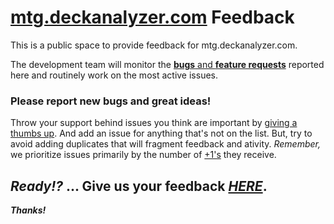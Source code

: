 # [mtg.deckanalyzer.com](http://mtg.deckanalyzer.com/) Feedback
This is a public space to provide feedback for mtg.deckanalyzer.com.

The development team will monitor the [**bugs** and **feature requests**](https://github.com/svidgen/mtg.deckanalyzer.com-Feedback/issues) reported here and routinely work on the most active issues.

### Please report new bugs and great ideas!

Throw your support behind issues you think are important by [giving a thumbs up](https://github.com/blog/2119-add-reactions-to-pull-requests-issues-and-comments). And add an issue for anything that's not on the list. But, try to avoid adding duplicates that will fragment feedback and ativity. *Remember,* we prioritize issues primarily by the number of [+1's](https://github.com/blog/2119-add-reactions-to-pull-requests-issues-and-comments) they receive.

## *Ready!?* ... Give us your feedback [*HERE*](https://github.com/svidgen/mtg.deckanalyzer.com-Feedback/issues).

***Thanks!***
